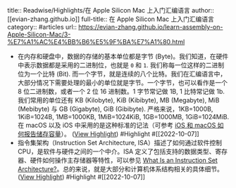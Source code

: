 title:: Readwise/Highlights/在 Apple Silicon Mac 上入门汇编语言
author:: [[evian-zhang.github.io]]
full-title:: 在 Apple Silicon Mac 上入门汇编语言
category:: #articles
url:: https://evian-zhang.github.io/learn-assembly-on-Apple-Silicon-Mac/3-%E7%A1%AC%E4%BB%B6%E5%9F%BA%E7%A1%80.html

- 在内存和硬盘中，数据的存储的基本单位都是字节 (Byte)。我们知道，在硬件中表示数据都是采用的二进制位，也就是 `0` 和 `1`. 我们称每一位这样的二进制位为一个比特 (Bit). 而一个字节，就是连续的八个比特。我们在汇编语言中，大部分情况下需要处理的最小的单位就是字节。一个字节，也可以看作是一个 8 位二进制数，或者一个 2 位 16 进制数。1 字节常记做 1B, 1 比特常记做 1b. 我们常用的单位还有 KB (Kilobyte), KiB (Kibibyte), MB (Megabyte), MiB (Mebibyte) 与 GB (Gigabyte), GiB (Gibibyte). 严格来说，1KB=1000B, 1KiB=1024B, 1MB=1000KB, 1MiB=1024KiB, 1GB=1000MB, 1GiB=1024MiB. 在 macOS 以及 iOS 中采用的是这种标准的记法（可参考 [iOS 和 macOS 如何报告储存容量](https://support.apple.com/zh-cn/HT201402#decimal)）。 ([View Highlight](https://read.readwise.io/read/01geqcqnc0q86e9k4p7gvcczpm)) #Highlight #[[2022-10-07]]
- 指令集架构（Instruction Set Architecture, ISA）描述了如何通过软件控制 CPU，是软件与硬件之间的一个中介。ISA 定义了包括支持的数据类型、寄存器、硬件如何操作主存储器等特性，可以参见 [What Is an Instruction Set Architecture?](https://www.arm.com/glossary/isa)。总的来说，就是大部分和计算机体系结构相关的具体细节。 ([View Highlight](https://read.readwise.io/read/01geqcr3agw88n9rsmgeqv4r1a)) #Highlight #[[2022-10-07]]